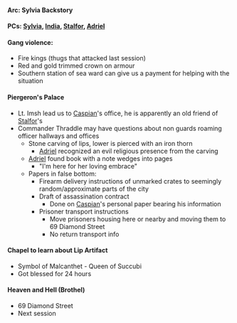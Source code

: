 #### Arc: Sylvia Backstory
#### PCs: [Sylvia](PCs/Past/Sylvia.md), [India](PCs/Current/India.md), [Stalfor](PCs/Current/Stalfor.md), [Adriel](PCs/Current/Adriel.md)

#### Gang violence:
- Fire kings (thugs that attacked last session)
- Red and gold trimmed crown on armour
- Southern station of sea ward can give us a payment for helping with the situation

#### Piergeron's Palace
- Lt. Imsh lead us to [Caspian](NPCs/Living/Caspian.md)'s office, he is apparently an old friend of [Stalfor](PCs/Current/Stalfor.md)'s
- Commander Thraddle may have questions about non guards roaming officer hallways and offices
	- Stone carving of lips, lower is pierced with an iron thorn
		- [Adriel](PCs/Current/Adriel.md) recognized an evil religious presence from the carving
	- [Adriel](PCs/Current/Adriel.md) found book with a note wedges into pages
		- "I'm here for her loving embrace"
	- Papers in false bottom:
		- Firearm delivery instructions of unmarked crates to seemingly random/approximate parts of the city
		- Draft of assassination contract
			- Done on [Caspian](NPCs/Living/Caspian.md)'s personal paper bearing his information
		- Prisoner transport instructions
			- Move prisoners housing here or nearby and moving them to 69 Diamond Street
			- No return transport info

#### Chapel to learn about Lip Artifact
- Symbol of Malcanthet - Queen of Succubi
- Got blessed for 24 hours

#### Heaven and Hell (Brothel)
- 69 Diamond Street
- Next session